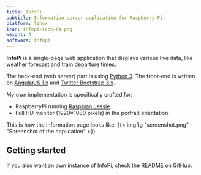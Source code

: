 ```yaml
---
title: InfoPi
subtitle: Information server application for Raspberry Pi.
platform: linux
icon: infopi-icon-64.png
weight: 4
software: infopi
---
```


**InfoPi** is a single-page web application that displays various live data, like weather forecast and train departure times.

The back-end (web server) part is using [Python 3](https://docs.python.org/3/). The front-end is written on [AngularJS 1.x](https://angularjs.org/) and [Twitter Bootstrap 3.x](http://getbootstrap.com/).

My own implementation is specifically crafted for:

* RaspberryPi running [Raspbian Jessie](https://www.raspberrypi.org/downloads/raspbian/).
* Full HD monitor (1920&times;1080 pixels) in the portrait orientation.

This is how the information page looks like:
{{< imgfig "screenshot.png" "Screenshot of the application" >}}

## Getting started

If you also want an own instance of InfoPi, check the [README on GitHub](https://github.com/yktoo/infopi/blob/master/README.md).
